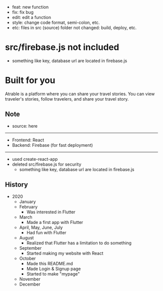 * feat: new function
* fix: fix bug
* edit: edit a function
* style: change code format, semi-colon, etc.
* etc: files in src (source) folder not changed: build, deploy, etc.

src/firebase.js not included
===
* something like key, database url are located in firebase.js

Built for you 
===

Atrable is a platform where you can share your travel stories. You can view traveler's stories, follow travelers, and share your travel story.

Note
---

* source: here
---
* Frontend: React
* Backend: Firebase (for fast deployment)
---
* used create-react-app
* deleted src/firebase.js for security
  - something like key, database url are located in firebase.js



History
---

* 2020
  - January
  - February
    + Was interested in Flutter
  - March
    + Made a first app with Flutter
  - April, May, June, July
    + Had fun with Flutter
  - August
    + Realized that Flutter has a limitation to do something
  - September
    + Started making my website with React
  - October
    + Made this README.md
    + Made Login & Signup page
    + Started to make "mypage"
  - November
  - December
